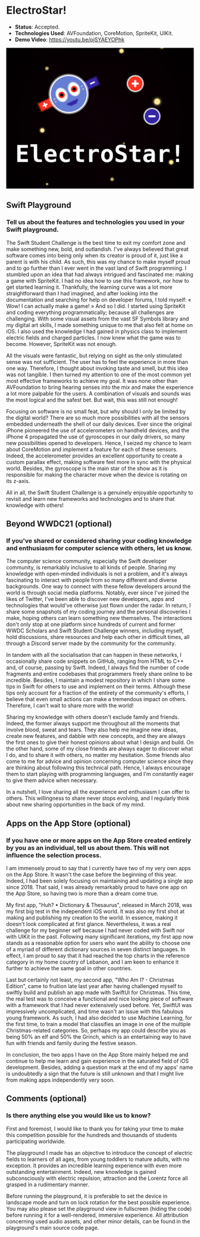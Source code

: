 # ElectroStar!

- **Status**: Accepted.
- **Technologies Used**: AVFoundation, CoreMotion, SpriteKit, UIKit.
- **Demo Video**: https://youtu.be/pjSYAEYOPhk

![Cover Image](/WWDC%202021/ElectroStar!.png)

## Swift Playground

### Tell us about the features and technologies you used in your Swift playground.

The Swift Student Challenge is the best time to exit my comfort zone and make something new, bold, and outlandish. I've always believed that great software comes into being only when its creator is proud of it, just like a parent is with his child. As such, this was my chance to make myself proud and to go further than I ever went in the vast land of Swift programming. I stumbled upon an idea that had always intrigued and fascinated me: making a game with SpriteKit. I had no idea how to use this framework, nor how to get started learning it. Thankfully, the learning curve was a lot more straightforward than I had imagined, and after looking into the documentation and searching for help on developer forums, I told myself: « Wow! I can actually make a game! » And so I did. I started using SpriteKit and coding everything programmatically; because all challenges are challenging. With some visual assets from the vast SF Symbols library and my digital art skills, I made something unique to me that also felt at home on iOS. I also used the knowledge I had gained in physics class to implement electric fields and charged particles. I now knew what the game was to become. However, SpriteKit was not enough.

All the visuals were fantastic, but relying on sight as the only stimulated sense was not sufficient. The user has to feel the experience in more than one way. Therefore, I thought about invoking taste and smell, but this idea was not tangible. I then turned my attention to one of the most common yet most effective frameworks to achieve my goal. It was none other than AVFoundation to bring hearing senses into the mix and make the experience a lot more palpable for the users. A combination of visuals and sounds was the most logical and the safest bet. But wait, this was still not enough!

Focusing on software is no small feat, but why should I only be limited by the digital world? There are so much more possibilities with all the sensors embedded underneath the shell of our daily devices. Ever since the original iPhone pioneered the use of accelerometers on handheld devices, and the iPhone 4 propagated the use of gyroscopes in our daily drivers, so many new possibilities opened to developers. Hence, I seized my chance to learn about CoreMotion and implement a feature for each of these sensors. Indeed, the accelerometer provides an excellent opportunity to create a custom parallax effect, making software feel more in sync with the physical world. Besides, the gyroscope is the main star of the show as it is responsible for making the character move when the device is rotating on its z-axis.

All in all, the Swift Student Challenge is a genuinely enjoyable opportunity to revisit and learn new frameworks and technologies and to share that knowledge with others!

## Beyond WWDC21 (optional)

### If you've shared or considered sharing your coding knowledge and enthusiasm for computer science with others, let us know.

The computer science community, especially the Swift developer community, is remarkably inclusive to all kinds of people. Sharing my knowledge with open-minded individuals is not a problem, and it's always fascinating to interact with people from so many different and diverse backgrounds. One way to connect with these fellow developers around the world is through social media platforms. Notably, ever since I've joined the likes of Twitter, I've been able to discover new developers, apps and technologies that would've otherwise just flown under the radar. In return, I share some snapshots of my coding journey and the personal discoveries I make, hoping others can learn something new themselves. The interactions don't only stop at one platform since hundreds of current and former WWDC Scholars and Swift Student Challenge winners, including myself, hold discussions, share resources and help each other in difficult times, all through a Discord server made by the community for the community.

In tandem with all the socialisation that can happen in these networks, I occasionally share code snippets on GitHub, ranging from HTML to C++ and, of course, passing by Swift. Indeed, I always find the number of code fragments and entire codebases that programmers freely share online to be incredible. Besides, I maintain a modest repository in which I share some tips in Swift for others to use and implement on their terms. Although these tips only account for a fraction of the entirety of the community's efforts, I believe that even small actions can make a tremendous impact on others. Therefore, I can't wait to share more with the world!

Sharing my knowledge with others doesn't exclude family and friends. Indeed, the former always support me throughout all the moments that involve blood, sweat and tears. They also help me imagine new ideas, create new features, and dabble with new concepts, and they are always the first ones to give their honest opinions about what I design and build. On the other hand, some of my close friends are always eager to discover what I do, and to share it with others, no matter my hesitation. Some friends also come to me for advice and opinion concerning computer science since they are thinking about following this technical path. Hence, I always encourage them to start playing with programming languages, and I'm constantly eager to give them advice when necessary.

In a nutshell, I love sharing all the experience and enthusiasm I can offer to others. This willingness to share never stops evolving, and I regularly think about new sharing opportunities in the back of my mind.

## Apps on the App Store (optional)

### If you have one or more apps on the App Store created entirely by you as an individual, tell us about them. This will not influence the selection process.

I am immensely proud to say that I currently have two of my very own apps on the App Store. It wasn't the case before the beginning of this year. Indeed, I had been solely focusing on maintaining and updating a single app since 2018. That said, I was already remarkably proud to have one app on the App Store, so having two is more than a dream come true.

My first app, "Huh? • Dictionary & Thesaurus", released in March 2018, was my first big test in the independent iOS world. It was also my first shot at making and publishing my creation to the world. In essence, making it doesn't look complicated at first glance. Nevertheless, it was a real challenge for my beginner self because I had never coded with Swift nor with UIKit in the past. Following many significant iterations, my first app now stands as a reasonable option for users who want the ability to choose one of a myriad of different dictionary sources in seven distinct languages. In effect, I am proud to say that it had reached the top charts in the reference category in my home country of Lebanon, and I am keen to enhance it further to achieve the same goal in other countries.

Last but certainly not least, my second app, "Who Am I? - Christmas Edition", came to fruition late last year after having challenged myself to swiftly build and publish an app made with SwiftUI for Christmas. This time, the real test was to conceive a functional and nice looking piece of software with a framework that I had never extensively used before. Yet, SwiftUI was impressively uncomplicated, and time wasn't an issue with this fabulous young framework. As such, I had also decided to use Machine Learning, for the first time, to train a model that classifies an image in one of the multiple Christmas-related categories. So, perhaps my app could describe you as being 50% an elf and 50% the Grinch, which is an entertaining way to have fun with friends and family during the festive season.

In conclusion, the two apps I have on the App Store mainly helped me and continue to help me learn and gain experience in the saturated field of iOS development. Besides, adding a question mark at the end of my apps' name is undoubtedly a sign that the future is still unknown and that I might live from making apps independently very soon.

## Comments (optional)

### Is there anything else you would like us to know?

First and foremost, I would like to thank you for taking your time to make this competition possible for the hundreds and thousands of students participating worldwide.

The playground I made has an objective to introduce the concept of electric fields to learners of all ages, from young toddlers to mature adults, with no exception. It provides an incredible learning experience with even more outstanding entertainment. Indeed, new knowledge is gained subconsciously with electric repulsion, attraction and the Lorentz force all grasped in a rudimentary manner.

Before running the playground, it is preferable to set the device in landscape mode and turn on lock rotation for the best possible experience.
You may also please set the playground view in fullscreen (hiding the code) before running it for a well-rendered, immersive experience.
All attribution concerning used audio assets, and other minor details, can be found in the playground's main source code page.
